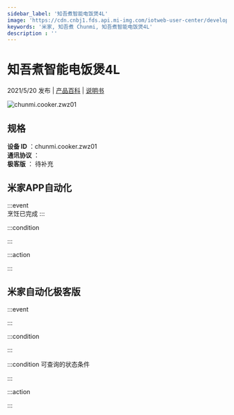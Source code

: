 ```yaml
---
sidebar_label: '知吾煮智能电饭煲4L'
image: 'https://cdn.cnbj1.fds.api.mi-img.com/iotweb-user-center/developer_1679047957348JIBnSuFs.png?GalaxyAccessKeyId=AKVGLQWBOVIRQ3XLEW&Expires=9223372036854775807&Signature=vRlGoLgMSHgwaSTkZ5K2fle3bn0='
keywords: '米家, 知吾煮 Chunmi, 知吾煮智能电饭煲4L'
description : ''
---
```

# 知吾煮智能电饭煲4L

2021/5/20 发布 | [产品百科](https://home.mi.com/webapp/content/baike/product/index.html?model=chunmi.cooker.zwz01/) | [说明书](https://home.mi.com/views/introduction.html?model=chunmi.cooker.zwz01&region=cn)

![chunmi.cooker.zwz01](https://cdn.cnbj1.fds.api.mi-img.com/iotweb-user-center/developer_1679047957348JIBnSuFs.png?GalaxyAccessKeyId=AKVGLQWBOVIRQ3XLEW&Expires=9223372036854775807&Signature=vRlGoLgMSHgwaSTkZ5K2fle3bn0=)

## 规格  
> 
**设备 ID** ：chunmi.cooker.zwz01  
**通讯协议** ：  
**极客版**  ： 待补充 


## 米家APP自动化  

:::event  
烹饪已完成
:::

:::condition  

:::

:::action   

:::

## 米家自动化极客版  

:::event  

:::

:::condition  

:::

:::condition 可查询的状态条件  

:::

:::action  

:::

        
